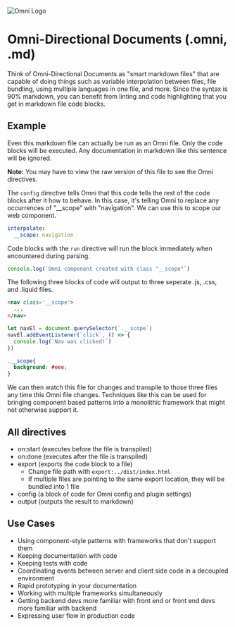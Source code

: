 ![Omni Logo](https://raw.githubusercontent.com/smarterlabs/omni/master/assets/logo.svg)

# Omni-Directional Documents (.omni, .md)

Think of Omni-Directional Documents as "smart markdown files" that are capable of doing things such as variable interpolation between files, file bundling, using multiple languages in one file, and more. Since the syntax is 90% markdown, you can benefit from linting and code highlighting that you get in markdown file code blocks.

## Example

Even this markdown file can actually be run as an Omni file. Only the code blocks will be executed. Any documentation in markdown like this sentence will be ignored.

**Note:** You may have to view the raw version of this file to see the Omni directives.

The `config` directive tells Omni that this code tells the rest of the code blocks after it how to behave. In this case, it's telling Omni to replace any occurrences of "__scope" with "navigation". We can use this to scope our web component.

```yaml config interpolate
interpolate:
  __scope: navigation
```

Code blocks with the `run` directive will run the block immediately when encountered during parsing.

```js run
console.log(`Omni component created with class "__scope"`)
```

The following three blocks of code will output to three seperate .js, .css, and .liquid files.

```html export:templates/navigation.liquid
<nav class='__scope'>
  ...
</nav>
```

```js export:js/nav
let navEl = document.querySelector(`.__scope`)
navEl.addEventListener(`click`, () => {
  console.log(`Nav was clicked!`)
})
```

```css export:css/nav
.__scope{
  background: #eee;
}
```

We can then watch this file for changes and transpile to those three files any time this Omni file changes. Techniques like this can be used for bringing component based patterns into a monolithic framework that might not otherwise support it.

## All directives

- on:start (executes before the file is transpiled)
- on:done (executes after the file is transpiled)
- export (exports the code block to a file)
  + Change file path with `export:../dist/index.html`
  + If multiple files are pointing to the same export location, they will be bundled into 1 file
- config (a block of code for Omni config and plugin settings)
- output (outputs the result to markdown)

## Use Cases

- Using component-style patterns with frameworks that don't support them
- Keeping documentation with code
- Keeping tests with code
- Coordinating events between server and client side code in a decoupled environment
- Rapid prototyping in your documentation
- Working with multiple frameworks simultaneously
- Getting backend devs more familiar with front end or front end devs more familiar with backend
- Expressing user flow in production code